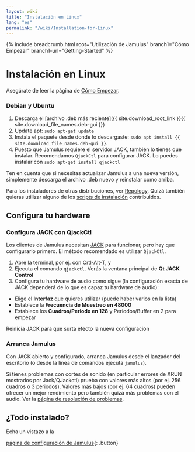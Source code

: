 ```yaml
---
layout: wiki
title: "Instalación en Linux"
lang: "es"
permalink: "/wiki/Installation-for-Linux"
---
```


{% include breadcrumb.html root="Utilización de Jamulus" branch1="Cómo Empezar" branch1-url="Getting-Started" %}

# Instalación en Linux
Asegúrate de leer la página de [Cómo Empezar](Getting-Started).

### Debian y Ubuntu

1. Descarga el [archivo .deb más reciente]({{ site.download_root_link }}{{ site.download_file_names.deb-gui }})
1. Update apt: `sudo apt-get update`
1. Instala el paquete desde donde lo descargaste: `sudo apt install {{ site.download_file_names.deb-gui }}`.
1. Puesto que Jamulus requiere el servidor JACK, también lo tienes que instalar. Recomendamos `QjackCtl` para configurar JACK. Lo puedes instalar con `sudo apt-get install qjackctl`

Ten en cuenta que si necesitas actualizar Jamulus a una nueva versión, simplemente descarga el archivo .deb nuevo y reinstalar como arriba.

Para los instaladores de otras distribuciones, ver [Repology](https://repology.org/project/jamulus/versions). Quizá también quieras utilizar alguno de los [scripts de instalación](https://github.com/jamulussoftware/installscripts) contribuidos.


## Configura tu hardware

### Configura JACK con QjackCtl
Los clientes de Jamulus necesitan [JACK](https://jackaudio.org/) para funcionar, pero hay que configurarlo primero. El método recomendado es utilizar `QjackCtl`.
1. Abre la terminal, por ej. con Crtl-Alt-T, y
1. Ejecuta el comando `qjackctl`. Verás la ventana principal de **Qt JACK Control**
2. Configura tu hardware de audio como sigue (la configuración exacta de JACK dependerá de lo que es capaz tu hardware de audio):

- Elige el **Interfaz** que quieres utilizar (puede haber varios en la lista)
- Establece la **Frecuencia de Muestreo en 48000**
- Establece los **Cuadros/Periodo en 128** y Periodos/Buffer en 2 para empezar

Reinicia JACK para que surta efecto la nueva configuración

### Arranca Jamulus

Con JACK abierto y configurado, arranca Jamulus desde el lanzador del escritorio (o desde la línea de comandos ejecuta `jamulus`).

Si tienes problemas con cortes de sonido (en particular errores de XRUN mostrados por Jack/QJackctl) prueba con valores más altos (por ej. 256 cuadros o 3 periodos). Valores más bajos (por ej. 64 cuadros) pueden ofrecer un mejor rendimiento pero también quizá más problemas con el audio. Ver la [página de resolución de problemas](Client-Troubleshooting).

## ¿Todo instalado?

Echa un vistazo a la

[página de configuración de Jamulus](Setup){: .button}
